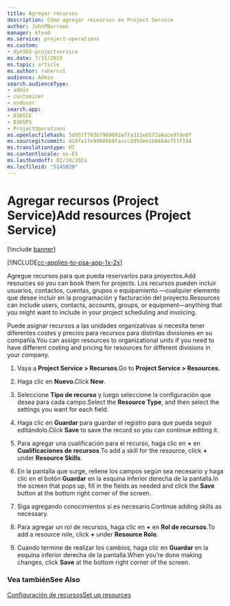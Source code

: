```yaml
---
title: Agregar recursos
description: Cómo agregar receursos en Project Service
author: JohnPBurrows
manager: kfend
ms.service: project-operations
ms.custom:
- dyn365-projectservice
ms.date: 7/31/2018
ms.topic: article
ms.author: ruhercul
audience: Admin
search.audienceType:
- admin
- customizer
- enduser
search.app:
- D365CE
- D365PS
- ProjectOperations
ms.openlocfilehash: 5d957f793b7909893a7fa311e6572a8ace9fde0f
ms.sourcegitcommit: 418fa1fe9d605b8faccc2d5dee1b04b4e753f194
ms.translationtype: HT
ms.contentlocale: es-ES
ms.lasthandoff: 02/10/2021
ms.locfileid: "5145829"
---
```

# <a name="add-resources-project-service"></a><span data-ttu-id="d7eb3-103">Agregar recursos (Project Service)</span><span class="sxs-lookup"><span data-stu-id="d7eb3-103">Add resources (Project Service)</span></span>

[!include [banner](../includes/psa-now-project-operations.md)]

[!INCLUDE[cc-applies-to-psa-app-1x-2x](../includes/cc-applies-to-psa-app-1x-2x.md)]

<span data-ttu-id="d7eb3-104">Agregue recursos para que pueda reservarlos para proyectos.</span><span class="sxs-lookup"><span data-stu-id="d7eb3-104">Add resources so you can book them for projects.</span></span> <span data-ttu-id="d7eb3-105">Los recursos pueden incluir usuarios, contactos, cuentas, grupos o equipamiento —cualquier elemento que desee incluir en la programación y facturación del proyecto.</span><span class="sxs-lookup"><span data-stu-id="d7eb3-105">Resources can include users, contacts, accounts, groups, or equipment—anything that you might want to include in your project scheduling and invoicing.</span></span>  
  
<span data-ttu-id="d7eb3-106">Puede asignar recursos a las unidades organizativas si necesita tener diferentes costes y precios para recursos para distintas divisiones en su compañía.</span><span class="sxs-lookup"><span data-stu-id="d7eb3-106">You can assign resources to organizational units if you need to have different costing and pricing for resources for different divisions in your company.</span></span>  
  
1.  <span data-ttu-id="d7eb3-107">Vaya a **Project Service > Recursos**.</span><span class="sxs-lookup"><span data-stu-id="d7eb3-107">Go to **Project Service > Resources.**</span></span>  
  
2.  <span data-ttu-id="d7eb3-108">Haga clic en **Nuevo**.</span><span class="sxs-lookup"><span data-stu-id="d7eb3-108">Click **New**.</span></span>  
  
3.  <span data-ttu-id="d7eb3-109">Seleccione **Tipo de recurso** y luego seleccione la configuración que desea para cada campo.</span><span class="sxs-lookup"><span data-stu-id="d7eb3-109">Select the **Resource Type**, and then select the settings you want for each field.</span></span>  
  
4.  <span data-ttu-id="d7eb3-110">Haga clic en **Guardar** para guardar el registro para que pueda seguir editándolo.</span><span class="sxs-lookup"><span data-stu-id="d7eb3-110">Click **Save** to save the record so you can continue editing it.</span></span>  
  
5.  <span data-ttu-id="d7eb3-111">Para agregar una cualificación para el recurso, haga clic en **+** en **Cualificaciones de recursos**.</span><span class="sxs-lookup"><span data-stu-id="d7eb3-111">To add a skill for the resource, click **+** under **Resource Skills**.</span></span>  
  
6.  <span data-ttu-id="d7eb3-112">En la pantalla que surge, rellene los campos según sea necesario y haga clic en el botón **Guardar** en la esquina inferior derecha de la pantalla.</span><span class="sxs-lookup"><span data-stu-id="d7eb3-112">In the screen that pops up, fill in the fields as needed and click the **Save** button at the bottom right corner of the screen.</span></span>  
  
7.  <span data-ttu-id="d7eb3-113">Siga agregando conocimientos si es necesario.</span><span class="sxs-lookup"><span data-stu-id="d7eb3-113">Continue adding skills as necessary.</span></span>  
  
8.  <span data-ttu-id="d7eb3-114">Para agregar un rol de recursos, haga clic en **+** en **Rol de recursos**.</span><span class="sxs-lookup"><span data-stu-id="d7eb3-114">To add a resource role, click **+** under **Resource Role**.</span></span>  
  
9. <span data-ttu-id="d7eb3-115">Cuando termine de realizar los cambios, haga clic en **Guardar** en la esquina inferior derecha de la pantalla.</span><span class="sxs-lookup"><span data-stu-id="d7eb3-115">When you’re done making changes, click **Save** at the bottom right corner of the screen.</span></span>  
  
### <a name="see-also"></a><span data-ttu-id="d7eb3-116">Vea también</span><span class="sxs-lookup"><span data-stu-id="d7eb3-116">See Also</span></span>  
 [<span data-ttu-id="d7eb3-117">Configuración de recursos</span><span class="sxs-lookup"><span data-stu-id="d7eb3-117">Set up resources</span></span>](../psa/set-up-resources.md)

